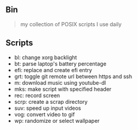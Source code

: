 ## Bin

> my collection of POSIX scripts I use daily

## Scripts

- bl: change xorg backlight
- bt: parse laptop's battery percentage
- efi: replace and create efi entry
- grt: toggle git remote url between https and ssh
- m: download music using youtube-dl
- mks: make script with specified header
- rec: record screen
- scrp: create a scrap directory
- suv: speed up input videos
- vog: convert video to gif
- wp: randomize or select wallpaper
